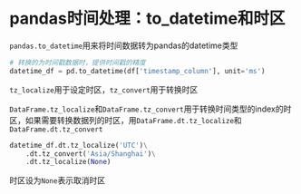 # pandas时间处理：to_datetime和时区

`pandas.to_datetime`用来将时间数据转为pandas的datetime类型

```python
# 转换的为时间戳数据时，提供时间戳的精度
datetime_df = pd.to_datetime(df['timestamp_column'], unit='ms')
```

`tz_localize`用于设定时区，`tz_convert`用于转换时区

`DataFrame.tz_localize`和`DataFrame.tz_convert`用于转换时间类型的index的时区，如果需要转换数据列的时区，用`DataFrame.dt.tz_localize`和`DataFrame.dt.tz_convert`

```python
datetime_df.dt.tz_localize('UTC')\
    .dt.tz_convert('Asia/Shanghai')\
    .dt.tz_localize(None)
```

时区设为`None`表示取消时区